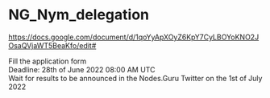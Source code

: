 # NG_Nym_delegation

https://docs.google.com/document/d/1qoYyApXOyZ6KpY7CyLBOYoKNO2JOsaQVjaWT5BeaKfo/edit#

Fill the application form \
Deadline: 28th of June 2022 08:00 AM UTC \
Wait for results to be announced in the Nodes.Guru Twitter on the 1st of July 2022
